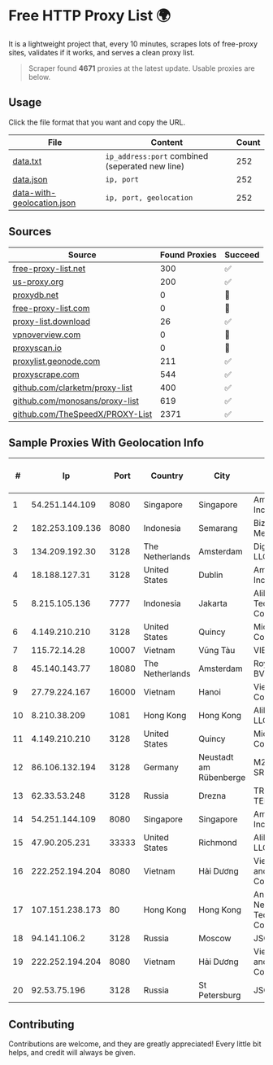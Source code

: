 
# Free HTTP Proxy List 🌍

It is a lightweight project that, every 10 minutes, scrapes lots of free-proxy sites, validates if it works, and serves a clean proxy list.


> Scraper found **4671** proxies at the latest update. Usable proxies are below.

## Usage

Click the file format that you want and copy the URL.


|File|Content|Count|
|----|-------|-----|
|[data.txt](https://raw.githubusercontent.com/themiralay/Proxy-List-World/master/data.txt)|`ip_address:port` combined (seperated new line)|252|
|[data.json](https://raw.githubusercontent.com/themiralay/Proxy-List-World/master/data.json)|`ip, port`|252|
|[data-with-geolocation.json](https://raw.githubusercontent.com/themiralay/Proxy-List-World/master/data-with-geolocation.json)|`ip, port, geolocation`|252|

## Sources

|Source|Found Proxies|Succeed|
|------|-------------|-------|
|[free-proxy-list.net](https://free-proxy-list.net)|300|✅|
|[us-proxy.org](https://www.us-proxy.org)|200|✅|
|[proxydb.net](http://proxydb.net)|0|🚫|
|[free-proxy-list.com](https://free-proxy-list.com/?page=&port=&type%5B%5D=http&type%5B%5D=https&up_time=0&search=Search)|0|🚫|
|[proxy-list.download](https://www.proxy-list.download/HTTP)|26|✅|
|[vpnoverview.com](https://vpnoverview.com/privacy/anonymous-browsing/free-proxy-servers)|0|🚫|
|[proxyscan.io](https://www.proxyscan.io)|0|🚫|
|[proxylist.geonode.com](https://proxylist.geonode.com/api/proxy-list?limit=300&page=1&sort_by=lastChecked&sort_type=desc&protocols=http,https)|211|✅|
|[proxyscrape.com](https://api.proxyscrape.com/v2/?request=displayproxies&protocol=http&timeout=10000&country=all&ssl=all&anonymity=all)|544|✅|
|[github.com/clarketm/proxy-list](https://raw.githubusercontent.com/clarketm/proxy-list/master/proxy-list-raw.txt)|400|✅|
|[github.com/monosans/proxy-list](https://raw.githubusercontent.com/monosans/proxy-list/main/proxies/http.txt)|619|✅|
|[github.com/TheSpeedX/PROXY-List](https://raw.githubusercontent.com/TheSpeedX/PROXY-List/master/http.txt)|2371|✅|


## Sample Proxies With Geolocation Info

|#|Ip|Port|Country|City|Internet Service Provider|
|-|--|----|-------|----|-------------------------|
|1|54.251.144.109|8080|Singapore|Singapore|Amazon.com, Inc.|
|2|182.253.109.136|8080|Indonesia|Semarang|Biznet Metronet|
|3|134.209.192.30|3128|The Netherlands|Amsterdam|DigitalOcean, LLC|
|4|18.188.127.31|3128|United States|Dublin|Amazon.com, Inc.|
|5|8.215.105.136|7777|Indonesia|Jakarta|Alibaba (US) Technology Co., Ltd.|
|6|4.149.210.210|3128|United States|Quincy|Microsoft Corporation|
|7|115.72.14.28|10007|Vietnam|Vũng Tàu|VIETELmetro|
|8|45.140.143.77|18080|The Netherlands|Amsterdam|RoyaleHosting BV|
|9|27.79.224.167|16000|Vietnam|Hanoi|Viettel Corporation|
|10|8.210.38.209|1081|Hong Kong|Hong Kong|Alibaba.com LLC|
|11|4.149.210.210|3128|United States|Quincy|Microsoft Corporation|
|12|86.106.132.194|3128|Germany|Neustadt am Rübenberge|M247 Europe SRL|
|13|62.33.53.248|3128|Russia|Drezna|TRANS-TELECOM|
|14|54.251.144.109|8080|Singapore|Singapore|Amazon.com, Inc.|
|15|47.90.205.231|33333|United States|Richmond|Alibaba.com LLC|
|16|222.252.194.204|8080|Vietnam|Hải Dương|VietNam Post and Telecom Corporation|
|17|107.151.238.173|80|Hong Kong|Hong Kong|Ansheng Network Technology Co., Limited|
|18|94.141.106.2|3128|Russia|Moscow|JSC Mastertel|
|19|222.252.194.204|8080|Vietnam|Hải Dương|VietNam Post and Telecom Corporation|
|20|92.53.75.196|3128|Russia|St Petersburg|JSC Selectel|



## Contributing

Contributions are welcome, and they are greatly appreciated! Every
little bit helps, and credit will always be given.

